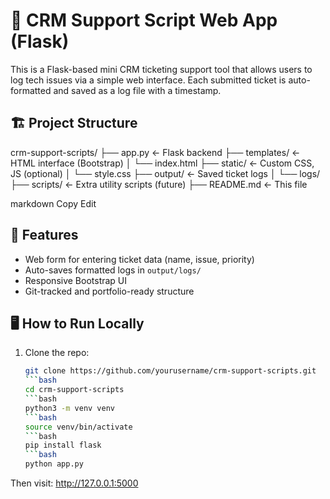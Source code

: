 # 🧾 CRM Support Script Web App (Flask)

This is a Flask-based mini CRM ticketing support tool that allows users to log tech issues via a simple web interface. Each submitted ticket is auto-formatted and saved as a log file with a timestamp.

## 🏗️ Project Structure

crm-support-scripts/
├── app.py ← Flask backend
├── templates/ ← HTML interface (Bootstrap)
│ └── index.html
├── static/ ← Custom CSS, JS (optional)
│ └── style.css
├── output/ ← Saved ticket logs
│ └── logs/
├── scripts/ ← Extra utility scripts (future)
├── README.md ← This file

markdown
Copy
Edit

## 🚀 Features

- Web form for entering ticket data (name, issue, priority)
- Auto-saves formatted logs in `output/logs/`
- Responsive Bootstrap UI
- Git-tracked and portfolio-ready structure

## 🖥️ How to Run Locally

1. Clone the repo:
   ```bash
   git clone https://github.com/yourusername/crm-support-scripts.git
   ```bash
   cd crm-support-scripts
   ```bash
   python3 -m venv venv
   ```bash
   source venv/bin/activate
   ```bash
   pip install flask
   ```bash
   python app.py


Then visit: http://127.0.0.1:5000














